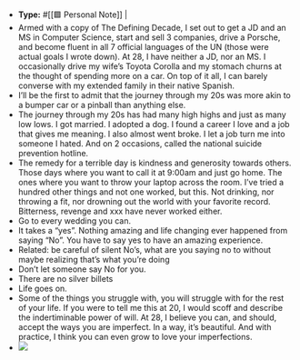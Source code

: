 - **Type:** #[[🟪 Personal Note]] | 
- Armed with a copy of The Defining Decade, I set out to get a JD and an MS in Computer Science, start and sell 3 companies, drive a Porsche, and become fluent in all 7 official languages of the UN (those were actual goals I wrote down). At 28, I have neither a JD, nor an MS. I occasionally drive my wife’s Toyota Corolla and my stomach churns at the thought of spending more on a car. On top of it all, I can barely converse with my extended family in their native Spanish.
- I’ll be the first to admit that the journey through my 20s was more akin to a bumper car or a pinball than anything else.
- The journey through my 20s has had many high highs and just as many low lows. I got married. I adopted a dog. I found a career I love and a job that gives me meaning. I also almost went broke. I let a job turn me into someone I hated. And on 2 occasions, called the national suicide prevention hotline.
- The remedy for a terrible day is kindness and generosity towards others. Those days where you want to call it at 9:00am and just go home. The ones where you want to throw your laptop across the room. I’ve tried a hundred other things and not one worked, but this. Not drinking, nor throwing a fit, nor drowning out the world with your favorite record. Bitterness, revenge and xxx have never worked either.
- Go to every wedding you can.
- It takes a “yes”. Nothing amazing and life changing ever happened from saying “No”. You have to say yes to have an amazing experience.
- Related: be careful of silent No’s, what are you saying no to without maybe realizing that’s what you’re doing
- Don’t let someone say No for you.
- There are no silver billets 
- Life goes on. 
- Some of the things you struggle with, you will struggle with for the rest of your life. If you were to tell me this at 20, I would scoff and describe the indertiminable power of will. At 28, I believe you can, and should, accept the ways you are imperfect. In a way, it’s beautiful. And with practice, I think you can even grow to love your imperfections.
- ![](https://firebasestorage.googleapis.com/v0/b/firescript-577a2.appspot.com/o/imgs%2Fapp%2Fzkfslipbox%2F23Ndi1lgrA.jpg?alt=media&token=54b057d5-2f21-4afb-96b0-d2df85253ded)
